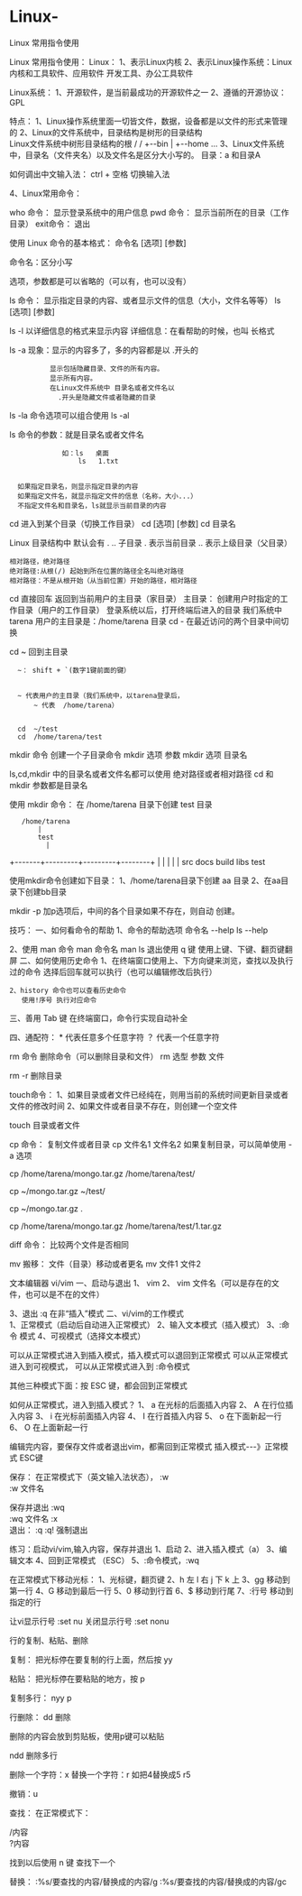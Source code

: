 # Linux-
Linux 常用指令使用



Linux 常用指令使用：
Linux：
1、表示Linux内核
2、表示Linux操作系统：Linux内核和工具软件、应用软件
                                 开发工具、办公工具软件


Linux系统：
1、开源软件，是当前最成功的开源软件之一
2、遵循的开源协议：GPL


特点：
1、Linux操作系统里面一切皆文件，数据，设备都是以文件的形式来管理的
2、Linux的文件系统中，目录结构是树形的目录结构   
   Linux文件系统中树形目录结构的根  / 
   /
   +--bin
   |
   +--home
   ...
3、Linux文件系统中，目录名（文件夹名）以及文件名是区分大小写的。
   目录：a 和目录A


如何调出中文输入法：
 ctrl + 空格  切换输入法



4、Linux常用命令：

who 命令：
   显示登录系统中的用户信息
pwd 命令：
   显示当前所在的目录（工作目录）
exit命令：
   退出


使用 Linux 命令的基本格式：
   命令名   [选项]    [参数]

   命令名：区分小写

   选项，参数都是可以省略的（可以有，也可以没有）
   
ls 命令：
   显示指定目录的内容、或者显示文件的信息（大小，文件名等等）
   ls  [选项]   [参数]
   
   ls   -l    以详细信息的格式来显示内容
               详细信息：在看帮助的时候，也叫 长格式
   
   ls   -a    现象：显示的内容多了，多的内容都是以 .开头的

              显示包括隐藏目录、文件的所有内容。
              显示所有内容。
              在Linux文件系统中 目录名或者文件名以 
                .开头是隐藏文件或者隐藏的目录
              


   ls  -la   命令选项可以组合使用
   ls  -al   
    
   ls 命令的参数：就是目录名或者文件名


                 如：ls   桌面    
                     ls   1.txt


      如果指定目录名，则显示指定目录的内容
      如果指定文件名，就显示指定文件的信息（名称，大小...）
      不指定文件名和目录名，ls就显示当前目录的内容


cd 进入到某个目录（切换工作目录）
   cd  [选项]   [参数]
   cd  目录名
   
         
   Linux 目录结构中 
       默认会有 .  .. 子目录
       .  表示当前目录
      ..  表示上级目录（父目录）
       
    相对路径，绝对路径
    绝对路径:从根(/) 起始到所在位置的路径全名叫绝对路径
    相对路径：不是从根开始（从当前位置）开始的路径，相对路径


   cd 直接回车
        返回到当前用户的主目录（家目录）
        主目录：
        创建用户时指定的工作目录（用户的工作目录）
        登录系统以后，打开终端后进入的目录
        我们系统中 tarena 用户的主目录是：/home/tarena 目录
   cd  -
      在最近访问的两个目录中间切换


   cd  ~
      回到主目录
      


      ~： shift + `(数字1键前面的键）


      ~ 代表用户的主目录（我们系统中，以tarena登录后，
          ~ 代表  /home/tarena）


      cd  ~/test
      cd  /home/tarena/test




mkdir 命令
   创建一个子目录命令
   mkdir  选项  参数
   mkdir  选项  目录名




   ls,cd,mkdir 中的目录名或者文件名都可以使用
           绝对路径或者相对路径
           cd 和 mkdir 参数都是目录名


使用 mkdir 命令：
在 /home/tarena 目录下创建 test 目录


       /home/tarena
           |
           test
             |
  +-------+---------+---------+--------+
  |       |         |         |        |
  src     docs     build     libs     test




使用mkdir命令创建如下目录：
  1、/home/tarena目录下创建 aa 目录
  2、在aa目录下创建bb目录


  
   mkdir -p   加p选项后，中间的各个目录如果不存在，则自动 创建。
   
技巧：
一、如何看命令的帮助
   1、命令的帮助选项
      命令名   --help
      ls --help


   2、使用 man 命令
      man  命令名
      man  ls
      退出使用 q 键
      使用上键、下键、翻页键翻屏
二、如何使用历史命令
    1、在终端窗口使用上、下方向键来浏览，查找以及执行过的命令
    选择后回车就可以执行（也可以编辑修改后执行）  
    
    2、history 命令也可以查看历史命令
       使用!序号 执行对应命令

三、善用 Tab 键
    在终端窗口，命令行实现自动补全    

四、通配符：
    *     代表任意多个任意字符
    ？    代表一个任意字符


rm 命令
  删除命令（可以删除目录和文件）
  rm  选型  参数
            文件
  
  rm  -r  删除目录


touch命令：
   1、如果目录或者文件已经纯在，则用当前的系统时间更新目录或者文件的修改时间
   2、如果文件或者目录不存在，则创建一个空文件


touch  目录或者文件
   
cp 命令：
   复制文件或者目录
   cp   文件名1    文件名2
   如果复制目录，可以简单使用  -a  选项
   
 
  cp  /home/tarena/mongo.tar.gz   /home/tarena/test/

  cp  ~/mongo.tar.gz   ~/test/

  cp  ~/mongo.tar.gz   .    

  cp  /home/tarena/mongo.tar.gz   /home/tarena/test/1.tar.gz


diff 命令：
   比较两个文件是否相同

mv 搬移：
   文件（目录）移动或者更名
   mv  文件1   文件2
 
文本编辑器 vi/vim 
一、启动与退出
   1、 vim
   2、 vim  文件名（可以是存在的文件，也可以是不在的文件）


   3、退出
      :q
      在非“插入”模式
二、vi/vim的工作模式   
   1、正常模式（启动后自动进入正常模式）
   2、输入文本模式（插入模式）
   3、:命令 模式
   4、可视模式（选择文本模式）
   
   可以从正常模式进入到插入模式，插入模式可以退回到正常模式
   可以从正常模式进入到可视模式，
   可以从正常模式进入到 :命令模式


   其他三种模式下面：按 ESC 键，都会回到正常模式


   
如何从正常模式，进入到插入模式？
1、 a  在光标的后面插入内容
2、 A  在行位插入内容
3、 i  在光标前面插入内容
4、 I  在行首插入内容
5、 o  在下面新起一行
6、 O  在上面新起一行


编辑完内容，要保存文件或者退出vim，都需回到正常模式
插入模式---》正常模式   ESC键

保存：
  在正常模式下（英文输入法状态），
  :w  
  :w  文件名

保存并退出
  :wq  
  :wq  文件名
  :x  
退出：
  :q
  :q! 强制退出


练习：启动vi/vim,输入内容，保存并退出
  1、启动
  2、进入插入模式（a）
  3、编辑文本
  4、回到正常模式 （ESC）
  5、:命令模式，:wq


在正常模式下移动光标：
1、光标键，翻页键
2、h  左
   l  右
   j  下
   k  上
3、gg   移动到第一行
4、G    移动到最后一行
5、0    移动到行首
6、$    移动到行尾
7、:行号  移动到指定的行


让vi显示行号
   :set nu
  关闭显示行号
   :set nonu

行的复制、粘贴、删除

复制：
把光标停在要复制的行上面，然后按 yy

粘贴：
把光标停在要粘贴的地方，按 p

复制多行：
  nyy
  p

行删除：
  dd 删除


 删除的内容会放到剪贴板，使用p键可以粘贴

ndd  删除多行
  
删除一个字符：x
替换一个字符：r    如把4替换成5   r5

撤销：u

查找：
在正常模式下：

/内容  
?内容

找到以后使用 n 键 查找下一个

替换：
:%s/要查找的内容/替换成的内容/g
:%s/要查找的内容/替换成的内容/gc
